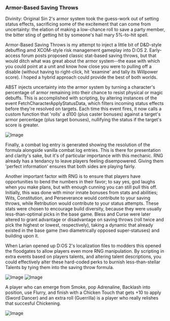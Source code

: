 ### Armor-Based Saving Throws

Divinity: Original Sin 2's armor system took the guess-work out of setting status effects, sacrificing some of the excitement that can come from uncertainty: the elation of making a low-chance roll to save a party member, the bitter sting of getting hit by someone's hail mary 5%-to-hit spell.

Armor-Based Saving Throws is my attempt to inject a little bit of D&D-style debuffing amd XCOM-style risk management gameplay into D:OS 2. Early-access forum posts proposed classic stat-based saving throws, but that would ditch what was great about the armor system--the ease with which you could point at a unit and know how close you were to pulling off a disable (without having to right-click, hit 'examine' and tally its Willpower score). I hoped a hybrid approach could provide the best of both worlds. 

ABST injects uncertainty into the armor system by turning a character's percentage of armor remaining into their chance to resist physical or magic debuffs. This is accomplished with scripting, by altering instances of the event FetchCharacterApplyStatusData, which filters incoming status effects before they're resolved on targets. Each time this event fires, it now calls a custom function that 'rolls' a d100 (plus caster bonuses) against a target's armor percentage (plus target bonuses), nullifying the status if the target's score is greater.

![Image](https://i.imgur.com/LREhPza.jpg)

Finally, a combat log entry is generated showing the resolution of the formula alongside vanilla combat log entries. This is there for presentation and clarity's sake, but it's of particular importance with this mechanic. RNG already has a tendancy to leave players feeling disempowered. Giving them 'perfect information' ensures that both sides are playing fairly.

Another important factor with RNG is to ensure that players have opportunities to bend the numbers in their favor; to say yes, god laughs when you make plans, but with enough cunning you can still pull this off. Initially, this was done with minor innate bonuses from stats and abilities; Wits, Constitution, and Perseverance would contribute to your saving throws, while Retribution would contribute to your status attempts. These stats were chosen to encourage build diversity, because they were usually less-than-optimal picks in the base game. Bless and Curse were later altered to grant advantage or disadvantage on saving throws (roll twice and pick the highest or lowest, respectively), taking a dynamic that already existed in the base game (two diametrically opposed super-statuses) and building upon it.

When Larian opened up D:OS 2's localization files to modders this opened the floodgates to allow players even more RNG manipulation. By scripting in extra events based on players talents, and altering talent descriptions, you could effectively alter these hard-coded perks to burnish less-than-stellar Talents by tying them into the saving throw formula.

![Image](https://i.imgur.com/0UVQHHi.jpg)
![Image](https://i.imgur.com/xn2iCVZ.jpg)

A player who can emerge from Smoke, pop Adrenaline, Backlash into position, use Flurry, and finish with a Chicken Touch that gets +10 to apply (Sword Dancer) and an extra roll (Guerrilla) is a player who really relishes that succesful Chickening.

![Image](https://i.imgur.com/5u0llvb.jpg)

